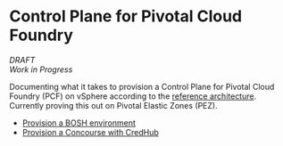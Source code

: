 # Control Plane for Pivotal Cloud Foundry

*DRAFT*  
*Work in Progress*  

Documenting what it takes to provision a Control Plane for 
Pivotal Cloud Foundry (PCF) on vSphere according to the [reference 
architecture][refarch]. Currently proving this out on Pivotal 
Elastic Zones (PEZ). 

- [Provision a BOSH environment](./provision-bosh-env)
- [Provision a Concourse with CredHub](./provision-concourse)

[refarch]: https://docs.pivotal.io/pivotalcf/2-1/refarch/ci-cd.html
